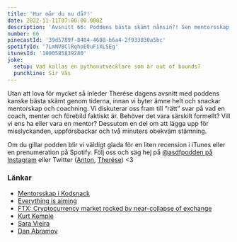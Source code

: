 ```yaml
---
title: 'Hur mår du nu då?!'
date: 2022-11-11T07:00:00.000Z
description: 'Avsnitt 66: Poddens bästa skämt nånsin?! Sen mentorsskap, coachning, förebilder och mycket annat!'
number: 66
pinecastId: '39d5789f-8484-4688-b6a4-2f933030a5bc'
spotifyId: '7LmNV8ClRqhoEOuFiXLSEg'
itunesId: '1000585839280'
joke:
  setup: Vad kallas en pythonutvecklare som är out of bounds?
  punchline: Sir Väs
---
```


Utan att lova för mycket så inleder Therése dagens avsnitt med poddens kanske bästa skämt genom tiderna, innan vi byter ämne helt och snackar mentorskap och coachning. Vi diskuterar oss fram till “rätt” svar på vad en coach, menter och förebild faktiskt är. Behöver det vara särskilt formellt? Vill vi ens ha eller vara en mentor? Dessutom en del om att lägga upp för misslyckanden, uppförsbackar och två minuters obekväm stämning.

Om du gillar podden blir vi väldigt glada för en liten recension i iTunes eller en prenumeration på Spotify. Följ oss och säg hej på [@asdfpodden på Instagram](https://www.instagram.com/asdfpodden/) eller Twitter ([Anton](https://twitter.com/Awnton), [Therése](https://twitter.com/tkomstadius)) &lt;3

### Länkar

- [Mentorsskap i Kodsnack](https://kodsnack.se/240/)
- [Everything is aiming](https://nesslabs.com/everything-is-aiming)
- [FTX: Cryptocurrency market rocked by near-collapse of exchange](https://www.bbc.com/news/business-63564364)
- [Kurt Kemple](https://twitter.com/theworstdev)
- [Sara Vieira](https://twitter.com/NikkitaFTW)
- [Dan Abramov](https://twitter.com/dan_abramov)
